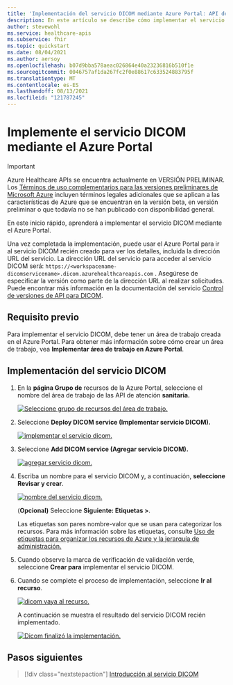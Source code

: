 ```yaml
---
title: 'Implementación del servicio DICOM mediante Azure Portal: API de Azure Healthcare'
description: En este artículo se describe cómo implementar el servicio DICOM en el Azure Portal.
author: stevewohl
ms.service: healthcare-apis
ms.subservice: fhir
ms.topic: quickstart
ms.date: 08/04/2021
ms.author: aersoy
ms.openlocfilehash: b07d9bba578aeac026864e40a23236816b510f1e
ms.sourcegitcommit: 0046757af1da267fc2f0e88617c633524883795f
ms.translationtype: MT
ms.contentlocale: es-ES
ms.lasthandoff: 08/13/2021
ms.locfileid: "121787245"
---
```

# <a name="deploy-dicom-service-using-the-azure-portal"></a>Implemente el servicio DICOM mediante el Azure Portal

> [!IMPORTANT]
> Azure Healthcare APIs se encuentra actualmente en VERSIÓN PRELIMINAR. Los [Términos de uso complementarios para las versiones preliminares de Microsoft Azure](https://azure.microsoft.com/support/legal/preview-supplemental-terms/) incluyen términos legales adicionales que se aplican a las características de Azure que se encuentran en la versión beta, en versión preliminar o que todavía no se han publicado con disponibilidad general.

En este inicio rápido, aprenderá a implementar el servicio DICOM mediante el Azure Portal.

Una vez completada la implementación, puede usar el Azure Portal para ir al servicio DICOM recién creado para ver los detalles, incluida la dirección URL del servicio. La dirección URL del servicio para acceder al servicio DICOM será: ```https://<workspacename-dicomservicename>.dicom.azurehealthcareapis.com``` . Asegúrese de especificar la versión como parte de la dirección URL al realizar solicitudes. Puede encontrar más información en la documentación del servicio [Control de versiones de API para DICOM](api-versioning-dicom-service.md).

## <a name="prerequisite"></a>Requisito previo

Para implementar el servicio DICOM, debe tener un área de trabajo creada en el Azure Portal. Para obtener más información sobre cómo crear un área de trabajo, vea **Implementar área de trabajo en Azure Portal**.

## <a name="deploying-dicom-service"></a>Implementación del servicio DICOM

1. En la **página Grupo de** recursos de la Azure Portal, seleccione el nombre del área de trabajo de las API de atención **sanitaria.**

   [![Seleccione grupo de recursos del área de trabajo. ](media/select-workspace-resource-group.png) ](media/select-workspace-resource-group.png#lightbox)

2. Seleccione **Deploy DICOM service (Implementar servicio DICOM).**

   [![implementar el servicio dicom. ](media/workspace-deploy-dicom-services.png) ](media/workspace-deploy-dicom-services.png#lightbox)


3. Seleccione **Add DICOM service (Agregar servicio DICOM).**

   [![agregar servicio dicom. ](media/add-dicom-service.png) ](media/add-dicom-service.png#lightbox)


4. Escriba un nombre para el servicio DICOM y, a continuación, **seleccione Revisar y crear**. 

    [![nombre del servicio dicom. ](media/enter-dicom-service-name.png) ](media/enter-dicom-service-name.png#lightbox)


   (**Opcional)** Seleccione **Siguiente: Etiquetas >**.

    Las etiquetas son pares nombre-valor que se usan para categorizar los recursos. Para más información sobre las etiquetas, consulte [Uso de etiquetas para organizar los recursos de Azure y la jerarquía de administración.](../../azure-resource-manager/management/tag-resources.md)

5. Cuando observe la marca de verificación de validación verde, seleccione **Crear para** implementar el servicio DICOM.

6. Cuando se complete el proceso de implementación, seleccione **Ir al recurso**.  

   [![dicom vaya al recurso. ](media/go-to-resource.png) ](media/go-to-resource.png#lightbox)



   A continuación se muestra el resultado del servicio DICOM recién implementado.

   [![Dicom finalizó la implementación. ](media/results-deployed-dicom-service.png) ](media/results-deployed-dicom-service.png#lightbox)



## <a name="next-steps"></a>Pasos siguientes

>[!div class="nextstepaction"]
>[Introducción al servicio DICOM](dicom-services-overview.md)






